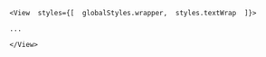 

    <View  styles={[  globalStyles.wrapper,  styles.textWrap  ]}>
    
    ...
    
    </View>

<!--stackedit_data:
eyJoaXN0b3J5IjpbLTUxOTYxNzg1NywtMTQxNjMxMTc2LDgyNz
E1MjU3MSwtMzA3OTU5MTY5XX0=
-->